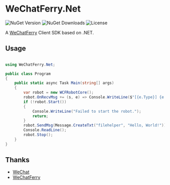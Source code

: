 # WeChatFerry.Net

![NuGet Version](https://img.shields.io/nuget/vpre/WeChatFerry.Net)
![NuGet Downloads](https://img.shields.io/nuget/dt/WeChatFerry.Net)
![License](https://img.shields.io/github/license/SilkageNet/WeChatFerry.Net)

A [WeChatFerry](https://github.com/lich0821/WeChatFerry) Client SDK based on .NET.

## Usage

```csharp

using WeChatFerry.Net;

public class Program
{
    public static async Task Main(string[] args)
    {
        var robot = new WCFRobotCore();
        robot.OnRecvMsg += (s, e) => Console.WriteLine($"[{e.Type}] {e.Sender}:{e.Content}");
        if (!robot.Start())
        {
            Console.WriteLine("Failed to start the robot.");
            return;
        }
        robot.SendMsg(Message.CreateTxt("filehelper", "Hello, World!"));
        Console.ReadLine();
        robot.Stop();
    }
}

```

## Thanks

- [WeChat](https://www.wechat.com/)
- [WeChatFerry](https://github.com/lich0821/WeChatFerry)
